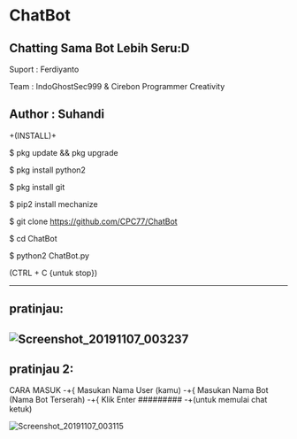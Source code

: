 # ChatBot
Chatting Sama Bot Lebih Seru:D
---------------------------------------------------
Suport : Ferdiyanto

Team : IndoGhostSec999 & Cirebon Programmer Creativity

Author : Suhandi
---------------------------------------------------

+(INSTALL)+

$ pkg update && pkg upgrade

$ pkg install python2

$ pkg install git

$ pip2 install mechanize

$ git clone https://github.com/CPC77/ChatBot

$ cd ChatBot

$ python2 ChatBot.py

(CTRL + C {untuk stop})
  
--------
pratinjau:
---------
![Screenshot_20191107_003237](https://user-images.githubusercontent.com/53260744/68358073-f0a7f180-0149-11ea-864a-364ea01d4a9d.jpg)
---------
pratinjau 2:
---------
CARA MASUK
-+{ Masukan Nama User (kamu)
-+{ Masukan Nama Bot (Nama Bot Terserah)
-+{ Klik Enter
#########
-+(untuk memulai chat ketuk)
  
![Screenshot_20191107_003115](https://user-images.githubusercontent.com/53260744/68358061-ea197a00-0149-11ea-8733-66c2e16f6047.jpg)
